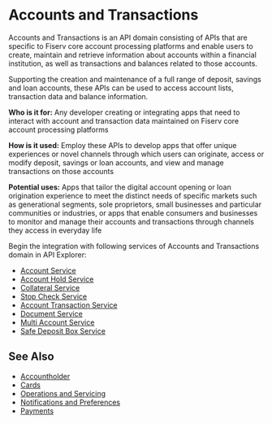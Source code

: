 # Accounts and Transactions

Accounts and Transactions is an API domain consisting of APIs that are specific to Fiserv core account processing platforms and enable users to create, maintain and retrieve information about accounts within a financial institution, as well as transactions and balances related to those accounts. 

Supporting the creation and maintenance of a full range of deposit, savings and loan accounts,  these APIs can be used to access account lists, transaction data and balance information. 

**Who is it for:** Any developer creating or integrating apps that need to interact with account and transaction data maintained on Fiserv core account processing platforms

**How is it used:** Employ these APIs to develop apps that offer unique experiences or novel channels through which users can originate, access or modify deposit, savings or loan accounts, and view and manage transactions on those accounts

**Potential uses:** Apps that tailor the digital account opening or loan origination experience to meet the distinct needs of specific markets such as generational segments, sole proprietors, small businesses and particular communities or industries, or apps that enable consumers and businesses to monitor and manage their accounts and transactions through channels they access in everyday life


Begin the integration with following services of Accounts and Transactions domain in API Explorer:
* [Account Service](../api/?type=post&path=/accounts)
* [Account Hold Service](../api/?type=post&path=/accountHolds)
* [Collateral Service](../api/?type=post&path=/collateral)
* [Stop Check Service](../api/?type=post&path=/stopChecks)
* [Account Transaction Service](../api/?type=post&path=/acctTrn/secured)
* [Document Service](../api/?type=post&path=/document/secured)
* [Multi Account Service](../api/?type=post&path=/accounts/list/secured)
* [Safe Deposit Box Service](../api/?type=post&path=/safedepositbox/secured)

## See Also
- [Accountholder](?path=docs/fintechs/accountholder.md "Click to open")
- [Cards](?path=docs/fintechs/cards.md "Click to open")
- [Operations and Servicing](?path=docs/fintechs/servicing.md "Click to open")
- [Notifications and Preferences](?path=docs/fintechs/notifi.md "Click to open")
- [Payments](?path=docs/fintechs/payments.md "Click to open")
